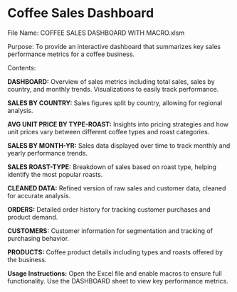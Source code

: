 # Coffee Sales Dashboard

File Name: COFFEE SALES DASHBOARD WITH MACRO.xlsm

Purpose: To provide an interactive dashboard that summarizes key sales performance metrics for a coffee business.

Contents:

**DASHBOARD:**
Overview of sales metrics including total sales, sales by country, and monthly trends.
Visualizations to easily track performance.

**SALES BY COUNTRY:**
Sales figures split by country, allowing for regional analysis.

**AVG UNIT PRICE BY TYPE-ROAST:**
Insights into pricing strategies and how unit prices vary between different coffee types and roast categories.

**SALES BY MONTH-YR:**
Sales data displayed over time to track monthly and yearly performance trends.

**SALES ROAST-TYPE:**
Breakdown of sales based on roast type, helping identify the most popular roasts.

**CLEANED DATA:**
Refined version of raw sales and customer data, cleaned for accurate analysis.

**ORDERS:**
Detailed order history for tracking customer purchases and product demand.

**CUSTOMERS:**
Customer information for segmentation and tracking of purchasing behavior.

**PRODUCTS:**
Coffee product details including types and roasts offered by the business.

**Usage Instructions:**
Open the Excel file and enable macros to ensure full functionality.
Use the DASHBOARD sheet to view key performance metrics.
